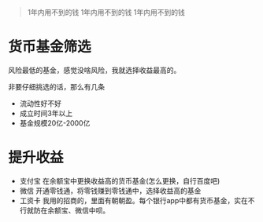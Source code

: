 > 1年内用不到的钱
> 1年内用不到的钱
> 1年内用不到的钱

# 货币基金筛选
风险最低的基金，感觉没啥风险，我就选择收益最高的。

非要仔细挑选的话，那么有几条
- 流动性好不好
- 成立时间3年以上
- 基金规模20亿-2000亿

# 提升收益
- 支付宝 在余额宝中更换收益高的货币基金(怎么更换，自行百度吧)
- 微信   开通零钱通，将零钱赚到零钱通中，选择收益高的基金
- 工资卡 我用的招商的，里面有朝朝盈。每个银行app中都有货币基金，实在不行就防在余额宝、微信中呗。
